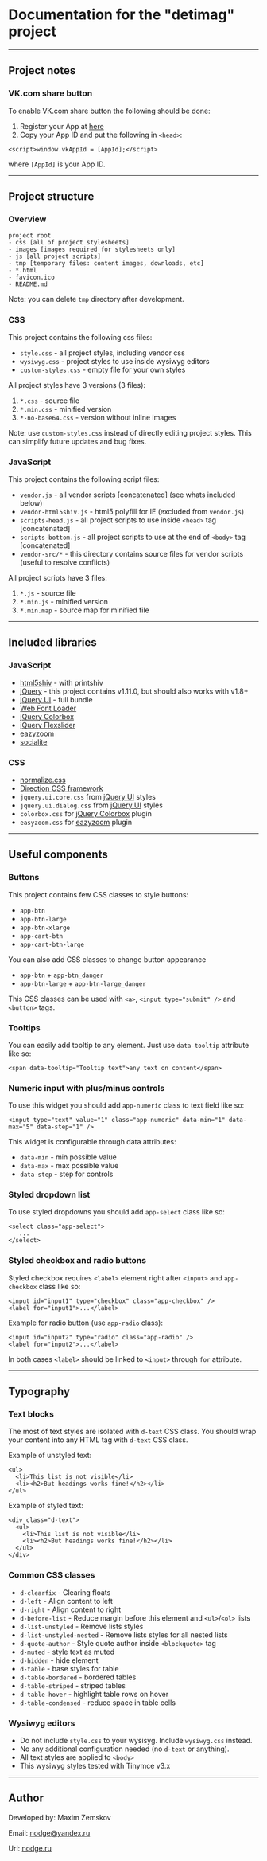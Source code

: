
# Documentation for the "detimag" project

---

## Project notes

### VK.com share button

To enable VK.com share button the following should be done:
1. Register your App at [here](https://vk.com/dev)
2. Copy your App ID and put the following in `<head>`:
```
<script>window.vkAppId = [AppId];</script>
```
where `[AppId]` is your App ID.


---


## Project structure

### Overview

```
project root
- css [all of project stylesheets]
- images [images required for stylesheets only]
- js [all project scripts]
- tmp [temporary files: content images, downloads, etc]
- *.html
- favicon.ico
- README.md
```

Note: you can delete `tmp` directory after development.

### CSS

This project contains the following css files:
* `style.css` - all project styles, including vendor css
* `wysiwyg.css` - project styles to use inside wysiwyg editors
* `custom-styles.css` - empty file for your own styles

All project styles have 3 versions (3 files):
1. `*.css` - source file
2. `*.min.css` - minified version
3. `*-no-base64.css` - version without inline images

Note: use `custom-styles.css` instead of directly editing project styles. This can simplify future updates and bug fixes.

### JavaScript

This project contains the following script files:

* `vendor.js` - all vendor scripts [concatenated] (see whats included below)
* `vendor-html5shiv.js` - html5 polyfill for IE (excluded from `vendor.js`)
* `scripts-head.js` - all project scripts to use inside `<head>` tag [concatenated]
* `scripts-bottom.js` - all project scripts to use at the end of `<body>` tag [concatenated]
* `vendor-src/*` - this directory contains source files for vendor scripts (useful to resolve conflicts)

All project scripts have 3 files:
1. `*.js` - source file
2. `*.min.js` - minified version
3. `*.min.map` - source map for minified file


---


## Included libraries

### JavaScript

* [html5shiv](https://github.com/typekit/webfontloader) - with printshiv
* [jQuery](http://jquery.com/) - this project contains v1.11.0, but should also works with v1.8+
* [jQuery UI](http://jqueryui.com/) - full bundle
* [Web Font Loader](https://github.com/typekit/webfontloader)
* [jQuery Colorbox](https://github.com/jackmoore/colorbox)
* [jQuery Flexslider](https://github.com/woothemes/flexslider)
* [eazyzoom](https://github.com/i-like-robots/EasyZoom)
* [socialite](http://socialitejs.com/)

### CSS

* [normalize.css](http://necolas.github.io/normalize.css/)
* [Direction CSS framework](https://github.com/Nodge/direction-css)
* `jquery.ui.core.css` from [jQuery UI](http://jqueryui.com/) styles
* `jquery.ui.dialog.css` from [jQuery UI](http://jqueryui.com/) styles
* `colorbox.css` for [jQuery Colorbox](https://github.com/jackmoore/colorbox) plugin
* `easyzoom.css` for [eazyzoom](https://github.com/i-like-robots/EasyZoom) plugin


---

## Useful components

### Buttons

This project contains few CSS classes to style buttons:
* `app-btn`
* `app-btn-large`
* `app-btn-xlarge`
* `app-cart-btn`
* `app-cart-btn-large`

You can also add CSS classes to change button appearance
* `app-btn` + `app-btn_danger`
* `app-btn-large` + `app-btn-large_danger`

This CSS classes can be used with `<a>`, `<input type="submit" />` and `<button>` tags.

### Tooltips

You can easily add tooltip to any element. Just use `data-tooltip` attribute like so:
```
<span data-tooltip="Tooltip text">any text on content</span>
```

### Numeric input with plus/minus controls

To use this widget you should add `app-numeric` class to text field like so:
```
<input type="text" value="1" class="app-numeric" data-min="1" data-max="5" data-step="1" />
```

This widget is configurable through data attributes:
* `data-min` - min possible value
* `data-max` - max possible value
* `data-step` - step for controls

### Styled dropdown list

To use styled dropdowns you should add `app-select` class like so:
```
<select class="app-select">
   ...
</select>
```

### Styled checkbox and radio buttons

Styled checkbox requires `<label>` element right after `<input>` and `app-checkbox` class like so:
```
<input id="input1" type="checkbox" class="app-checkbox" />
<label for="input1">...</label>
```

Example for radio button (use `app-radio` class):
```
<input id="input2" type="radio" class="app-radio" />
<label for="input2">...</label>
```

In both cases `<label>` should be linked to `<input>` through `for` attribute.


---


## Typography

### Text blocks

The most of text styles are isolated with `d-text` CSS class. You should wrap your content into any HTML tag with `d-text` CSS class.

Example of unstyled text:
```
<ul>
  <li>This list is not visible</li>
  <li><h2>But headings works fine!</h2></li>
</ul>
```

Example of styled text:
```
<div class="d-text">
  <ul>
    <li>This list is not visible</li>
    <li><h2>But headings works fine!</h2></li>
  </ul>
</div>
```

### Common CSS classes

* `d-clearfix` - Clearing floats
* `d-left` - Align content to left
* `d-right` - Align content to right
* `d-before-list` - Reduce margin before this element and `<ul>`/`<ol>` lists
* `d-list-unstyled` - Remove lists styles
* `d-list-unstyled-nested` - Remove lists styles for all nested lists
* `d-quote-author` - Style quote author inside `<blockquote>` tag
* `d-muted` - style text as muted
* `d-hidden` - hide element
* `d-table` - base styles for table
* `d-table-bordered` - bordered tables
* `d-table-striped` - striped tables
* `d-table-hover` - highlight table rows on hover
* `d-table-condensed` - reduce space in table cells

### Wysiwyg editors

* Do not include `style.css` to your wysisyg. Include `wysiwyg.css` instead.
* No any additional configuration needed (no `d-text` or anything).
* All text styles are applied to `<body>`
* This wysiwyg styles tested with Tinymce v3.x

---

## Author

Developed by: Maxim Zemskov

Email: nodge@yandex.ru

Url: [nodge.ru](http://nodge.ru/)
